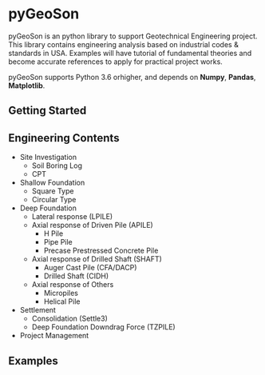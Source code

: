 # pyGeoSon

pyGeoSon is an python library to support Geotechnical Engineering project. This library contains engineering analysis based on industrial codes & standards in USA. Examples will have tutorial of fundamental theories and become accurate references to apply for practical project works.

pyGeoSon supports Python 3.6 orhigher, and depends on **Numpy**, **Pandas**, **Matplotlib**.

## Getting Started

## Engineering Contents

- Site Investigation
  - Soil Boring Log
  - CPT
- Shallow Foundation
  - Square Type
  - Circular Type
- Deep Foundation
  - Lateral response (LPILE)
  - Axial response of Driven Pile (APILE)
    - H Pile
    - Pipe Pile
    - Precase Prestressed Concrete Pile
  - Axial response of Drilled Shaft (SHAFT)
    - Auger Cast Pile (CFA/DACP)
    - Drilled Shaft (CIDH)
  - Axial response of Others
    - Micropiles
    - Helical Pile
- Settlement
  - Consolidation (Settle3)
  - Deep Foundation Downdrag Force (TZPILE)
- Project Management

## Examples


